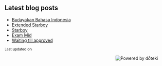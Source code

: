 ## Latest blog posts

<!-- blog start -->
- [Budayakan Bahasa Indonesia](https://w3teal.bearblog.dev/budayakan-bahasa-indonesia/)
- [Extended Starboy](https://w3teal.bearblog.dev/extended-starboy/)
- [Starboy](https://w3teal.bearblog.dev/starboy/)
- [Exam Mid](https://w3teal.bearblog.dev/exam-mid/)
- [Waiting till approved](https://w3teal.bearblog.dev/waiting-till-approved/)
<!-- blog end -->

<sub>Last updated on <!-- last_updated start --><!-- last_updated end --></sub>

<a href="https://doteki.org"><img src="https://img.shields.io/badge/powered_by-d%C5%8Dteki-0?style=flat-square&labelColor=202b2d&color=5E936C" align="right" alt="Powered by dōteki"></a>
